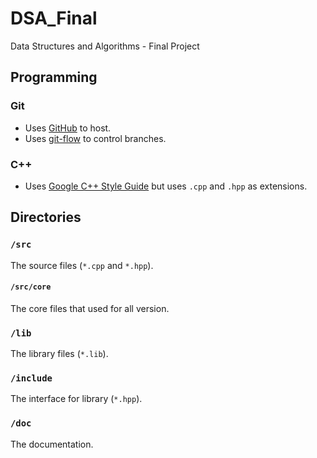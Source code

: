 # DSA_Final
Data Structures and Algorithms - Final Project

## Programming

### Git
* Uses [GitHub](https://github.com/NTUDSA2014/dsa15_final12) to host.
* Uses [git-flow](http://nvie.com/posts/a-successful-git-branching-model/) to control branches.

### C++
* Uses [Google C++ Style Guide](http://google-styleguide.googlecode.com/svn/trunk/cppguide.html) but uses `.cpp` and `.hpp` as extensions.

## Directories

### `/src`
The source files (`*.cpp` and `*.hpp`).

#### `/src/core`
The core files that used for all version.

### `/lib`
The library files (`*.lib`).

### `/include`
The interface for library (`*.hpp`).

### `/doc`
The documentation.

